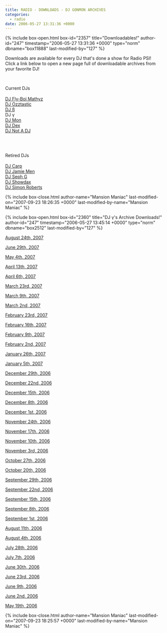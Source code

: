 ```yaml
---
title: RADIO - DOWNLOADS - DJ GONMON ARCHIVES
categories:
  - radio
date: 2006-05-27 13:31:36 +0000
---
```

{% include box-open.html box-id="2357" title="Downloadables!" author-id="247" timestamp="2006-05-27 13:31:36 +0000" type="norm" dbname="box11888" last-modified-by="127" %}
<p>
Downloads are available for every DJ that's done a show for Radio PSI!  Click a link below to open a new page full of downloadable archives from your favorite DJ!
</p><BR />

<p>Current DJs<BR /><BR />
<a href='/radio/downloads/mathyz'>DJ Fly-Boi Mathyz</a><BR />
<a href='/radio/downloads/ozztastic'>DJ Ozztastic</a><BR />
<a href='/radio/downloads/b'>DJ ß</a><BR />
DJ γ<BR />
<a href='/radio/downloads/mon'>DJ Mon</a><BR />
<a href='/radio/downloads/dex'>DJ Dex</a><BR />
<a href='/radio/downloads/notadj'>DJ Not A DJ</a><BR />
</p><BR /><BR />

<p>Retired DJs<BR /><BR />
<a href='/radio/downloads/carp'>DJ Carp</a><BR />
<a href='/radio/downloads/jamiemen'>DJ Jamie Men</a><BR />
<a href='/radio/downloads/sephg'>DJ Seph G</a><BR />
<a href='/radio/downloads/showdax'>DJ Showdax</a><BR />
<a href='/radio/downloads/simonbob'>DJ Simon Roberts</a><BR />
</p>
{% include box-close.html author-name="Mansion Maniac" last-modified-on="2007-09-23 18:26:35 +0000" last-modified-by-name="Mansion Maniac" %}

{% include box-open.html box-id="2360" title="DJ γ's Archive Downloads!" author-id="247" timestamp="2006-05-27 13:45:14 +0000" type="norm" dbname="box2512" last-modified-by="127" %}
<p>
<a href="http://radio.starmen.net/dumps/archives/gonmon/radiopsidumpdjg20070824.ogg">August 24th, 2007</a>
</p>

<p>
<a href="http://radio.starmen.net/dumps/archives/gonmon/radiopsidumpdjg20070629.ogg">June 29th, 2007</a>
</p>

<p>
<a href="http://radio.starmen.net/dumps/archives/gonmon/radiopsidumpdjg20070504.ogg">May 4th, 2007</a>
</p>

<p>
<a href="http://radio.starmen.net/dumps/archives/gonmon/radiopsidumpdjg20070413.ogg">April 13th, 2007</a>
</p>

<p>
<a href="http://radio.starmen.net/dumps/archives/gonmon/radiopsidumpdjg20070406.ogg">April 6th, 2007</a>
</p>

<p>
<a href="http://radio.starmen.net/dumps/archives/gonmon/radiopsidumpdjg20070323.ogg">March 23rd, 2007</a>
</p>

<p>
<a href="http://radio.starmen.net/dumps/archives/gonmon/radiopsidumpdjg200700309.ogg">March 9th, 2007</a>
</p>

<p>
<a href="http://radio.starmen.net/dumps/archives/gonmon/radiopsidumpdjg20070302.ogg">March 2nd, 2007</a>
</p>

<p>
<a href="http://radio.starmen.net/dumps/archives/gonmon/radiopsidumpdjg20070223.ogg">February 23rd, 2007</a>
</p>

<p>
<a href="http://radio.starmen.net/dumps/archives/gonmon/radiopsidumpdjg20070216.ogg">February 16th, 2007</a>
</p>

<p>
<a href="http://radio.starmen.net/dumps/archives/gonmon/radiopsidumpdjg20070209.ogg">February 9th, 2007</a>
</p>

<p>
<a href="http://radio.starmen.net/dumps/archives/gonmon/radiopsidumpdjg20070202.ogg">February 2nd, 2007</a>
</p>

<p>
<a href="http://radio.starmen.net/dumps/archives/gonmon/radiopsidumpdjg20070126.ogg">January 26th, 2007</a>
</p>

<p>
<a href="http://radio.starmen.net/dumps/archives/gonmon/radiopsidumpdjg20070105.ogg">January 5th, 2007</a>
</p>

<p>
<a href="http://radio.starmen.net/dumps/archives/gonmon/radiopsidumpdjg20061229.ogg">December 29th, 2006</a>
</p>

<p>
<a href="http://radio.starmen.net/dumps/archives/gonmon/radiopsidumpdjg20061222.ogg">December 22nd, 2006</a>
</p>

<p>
<a href="http://radio.starmen.net/dumps/archives/gonmon/radiopsidumpdjg20061215.ogg">December 15th, 2006</a>
</p>

<p>
<a href="http://radio.starmen.net/dumps/archives/gonmon/radiopsidumpdjg20061208.ogg">December 8th, 2006</a>
</p>

<p>
<a href="http://radio.starmen.net/dumps/archives/gonmon/radiopsidumpdjg20061201.ogg">December 1st, 2006</a>
</p>

<p>
<a href="http://radio.starmen.net/dumps/archives/gonmon/radiopsidumpdjg20061124.ogg">November 24th, 2006</a>
</p>

<p>
<a href="http://radio.starmen.net/dumps/archives/gonmon/radiopsidumpdjg20061117.ogg">November 17th, 2006</a>
</p>

<p>
<a href="http://radio.starmen.net/dumps/archives/gonmon/radiopsidumpdjg20061110.ogg">November 10th, 2006</a>
</p>

<p>
<a href="http://radio.starmen.net/dumps/archives/gonmon/radiopsidumpdjg20061103.ogg">November 3rd, 2006</a>
</p>

<p>
<a href="http://radio.starmen.net/dumps/archives/gonmon/radiopsidumpdjg20061027.ogg">October 27th, 2006</a>
</p>

<p>
<a href="http://radio.starmen.net/dumps/archives/gonmon/radiopsidumpdjg20061020.ogg">October 20th, 2006</a>
</p>

<p>
<a href="http://radio.starmen.net/dumps/archives/gonmon/radiopsidumpdjg20060929.ogg">September 29th, 2006</a>
</p>

<p>
<a href="http://radio.starmen.net/dumps/archives/gonmon/radiopsidumpdjg20060922.ogg">September 22nd, 2006</a>
</p>

<p>
<a href="http://radio.starmen.net/dumps/archives/gonmon/radiopsidumpdjg20060915.ogg">September 15th, 2006</a>
</p>

<p>
<a href="http://radio.starmen.net/dumps/archives/gonmon/radiopsidumpdjg20060908.ogg">September 8th, 2006</a>
</p>

<p>
<a href="http://radio.starmen.net/dumps/archives/gonmon/radiopsidumpdjg20060901.ogg">September 1st, 2006</a>
</p>

<p>
<a href="http://radio.starmen.net/dumps/archives/gonmon/radiopsidumpdjg20060811.ogg">August 11th, 2006</a>
</p>

<p>
<a href="http://radio.starmen.net/dumps/archives/gonmon/radiopsidumpdjg20060804.ogg">August 4th, 2006</a>
</p>


<p>
<a href="http://radio.starmen.net/dumps/archives/gonmon/radiopsidumpdjg20060519.ogg">July 28th, 2006</a>
</p>

<p>
<a href="http://radio.starmen.net/dumps/archives/gonmon/radiopsidumpdjg20060707.ogg">July 7th, 2006</a>
</p>

<p>
<a href="http://radio.starmen.net/dumps/archives/gonmon/radiopsidumpdjg20060630.ogg">June 30th, 2006</a>
</p>

<p>
<a href="http://radio.starmen.net/dumps/archives/gonmon/radiopsidumpdjg20060623.ogg">June 23rd, 2006</a>
</p>

<p>
<a href="http://radio.starmen.net/dumps/archives/gonmon/radiopsidumpdjg20060609.ogg">June 9th, 2006</a>
</p>

<p>
<a href="http://radio.starmen.net/dumps/archives/gonmon/radiopsidumpdjg20060602.ogg">June 2nd, 2006</a>
</p>

<p>
<a href="http://radio.starmen.net/dumps/archives/gonmon/radiopsidumpdjg20060519.ogg">May 19th, 2006</a>
</p>
{% include box-close.html author-name="Mansion Maniac" last-modified-on="2007-09-23 18:25:57 +0000" last-modified-by-name="Mansion Maniac" %}
